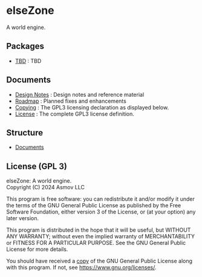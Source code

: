elseZone
================================================================================

A world engine.

Packages
--------------------------------------------------------------------------------
- [TBD](./) : TBD 


Documents
--------------------------------------------------------------------------------
- [Design Notes](./docs/design/README.md) : Design notes and reference material
- [Roadmap](./docs/Roadmap.md) : Planned fixes and enhancements
- [Copying](./COPYING.txt) : The GPL3 licensing declaration as displayed below.
- [License](./LICENSE.txt) : The complete GPL3 license definition.


Structure
--------------------------------------------------------------------------------
- [Documents](./docs)


License (GPL 3)
--------------------------------------------------------------------------------
elseZone: A world engine.  
Copyright (C) 2024 Asmov LLC 

This program is free software: you can redistribute it and/or modify
it under the terms of the GNU General Public License as published by
the Free Software Foundation, either version 3 of the License, or
(at your option) any later version.

This program is distributed in the hope that it will be useful,
but WITHOUT ANY WARRANTY; without even the implied warranty of
MERCHANTABILITY or FITNESS FOR A PARTICULAR PURPOSE.  See the
GNU General Public License for more details.

You should have received a [copy](./LICENSE.txt) of the GNU General Public License
along with this program.  If not, see https://www.gnu.org/licenses/.
